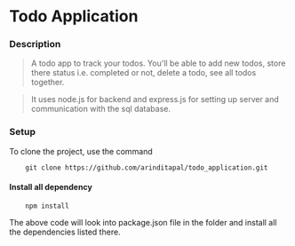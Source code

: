 # Todo Application

### Description
>A todo app to track your todos. You'll be able to add new todos, store there status i.e. completed or not, delete a todo, see all todos together.

>It uses node.js for backend and express.js for setting up server and communication with the sql database.

### Setup

To clone the project, use the command

```
    git clone https://github.com/arinditapal/todo_application.git
```    

#### Install all dependency
```
    npm install
```
The above code will look into package.json file in the folder and install all the dependencies listed there.